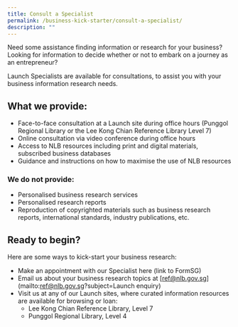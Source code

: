```yaml
---
title: Consult a Specialist
permalink: /business-kick-starter/consult-a-specialist/
description: ""
---
```

Need some assistance finding information or research for your business? Looking for information to decide whether or not to embark on a journey as an entrepreneur?

Launch Specialists are available for consultations, to assist you with your business information research needs.

## What we provide:

- Face-to-face consultation at a Launch site during office hours (Punggol Regional Library or the Lee Kong Chian Reference Library Level 7)
- Online consultation via video conference during office hours
- Access to NLB resources including print and digital materials, subscribed business databases
- Guidance and instructions on how to maximise the use of NLB resources

### We do not provide:

- Personalised business research services
- Personalised research reports
- Reproduction of copyrighted materials such as business research reports, international standards, industry publications, etc. 

## Ready to begin?

Here are some ways to kick-start your business research:

- Make an appointment with our Specialist here (link to FormSG)
- Email us about your business research topics at [ref@nlb.gov.sg](mailto:ref@nlb.gov.sg?subject=Launch enquiry)
- Visit us at any of our Launch sites, where curated information resources are available for browsing or loan:
	- Lee Kong Chian Reference Library, Level 7
	- Punggol Regional Library, Level 4